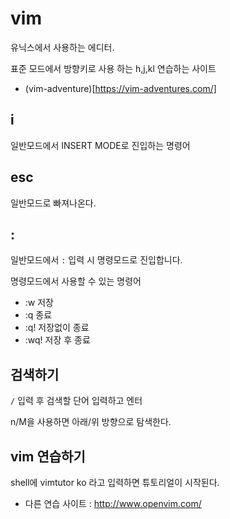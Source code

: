 # vim

유닉스에서 사용하는 에디터.  

표준 모드에서 방향키로 사용 하는 h,j,kl 연습하는 사이트  
- (vim-adventure)[https://vim-adventures.com/]

## i

일반모드에서 INSERT MODE로 진입하는 명령어

## esc

일반모드로 빠져나온다.

## :

일반모드에서 `:` 입력 시 명령모드로 진입합니다.

명령모드에서 사용할 수 있는 명령어

- :w 저장
- :q 종료
- :q! 저장없이 종료
- :wq! 저장 후 종료

## 검색하기

`/` 입력 후 검색할 단어 입력하고 엔터

n/M을 사용하면 아래/위 방향으로 탐색한다.

## vim 연습하기

shell에 vimtutor ko 라고 입력하면 튜토리얼이 시작된다.
- 다른 연습 사이트 : http://www.openvim.com/
